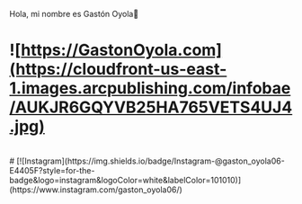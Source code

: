 Hola, mi nombre es Gastón Oyola👋
</br>
# ![https://GastonOyola.com](https://cloudfront-us-east-1.images.arcpublishing.com/infobae/AUKJR6GQYVB25HA765VETS4UJ4.jpg)
</br>
# [![Instagram](https://img.shields.io/badge/Instagram-@gaston_oyola06-E4405F?style=for-the-badge&logo=instagram&logoColor=white&labelColor=101010)](https://www.instagram.com/gaston_oyola06/)
</br>

